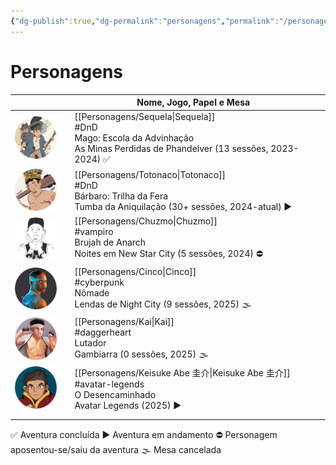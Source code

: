 ```yaml
---
{"dg-publish":true,"dg-permalink":"personagens","permalink":"/personagens/"}
---
```


# Personagens


|                          |     | Nome, Jogo, Papel e Mesa                                                                                        |     |
| ------------------------ | --- | --------------------------------------------------------------------------------------------------------------- | --- |
| ![token-sequela.webp](/img/user/Imagens/Personagens/Tokens/token-sequela.webp)  |     | [[Personagens/Sequela\|Sequela]]<br>#DnD <br>Mago: Escola da Advinhação<br>As Minas Perdidas de Phandelver (13 sessões, 2023-2024) ✅ |     |
| ![token-totonaco.webp](/img/user/Imagens/Personagens/Tokens/token-totonaco.webp) |     | [[Personagens/Totonaco\|Totonaco]]<br>#DnD <br>Bárbaro: Trilha da Fera<br>Tumba da Aniquilação (30+ sessões, 2024-atual) ▶️           |     |
| ![token-chuzmo.webp](/img/user/Imagens/Personagens/Tokens/token-chuzmo.webp)   |     | [[Personagens/Chuzmo\|Chuzmo]]<br>#vampiro <br>Brujah de Anarch<br>Noites em New Star City (5 sessões, 2024) ⛔                      |     |
| ![token-cinco.webp](/img/user/Imagens/Personagens/Tokens/token-cinco.webp)    |     | [[Personagens/Cinco\|Cinco]]<br>#cyberpunk <br>Nômade<br>Lendas de Night City (9 sessões, 2025) 🌫️                                |     |
| ![token-kai.webp](/img/user/Imagens/Personagens/Tokens/token-kai.webp)      |     | [[Personagens/Kai\|Kai]]<br>#daggerheart <br>Lutador<br>Gambiarra (0 sessões, 2025) 🌫️                                          |     |
| ![token-keisuke.webp](/img/user/Imagens/Personagens/Tokens/token-keisuke.webp)  |     | [[Personagens/Keisuke Abe 圭介\|Keisuke Abe 圭介]]<br>#avatar-legends<br>O Desencaminhado<br>Avatar Legends (2025) ▶️                           |     |
|                          |     |                                                                                                                 |     |
|                          |     |                                                                                                                 |     |

✅ Aventura concluída
▶️ Aventura em andamento
⛔ Personagem aposentou-se/saiu da aventura
🌫️ Mesa cancelada